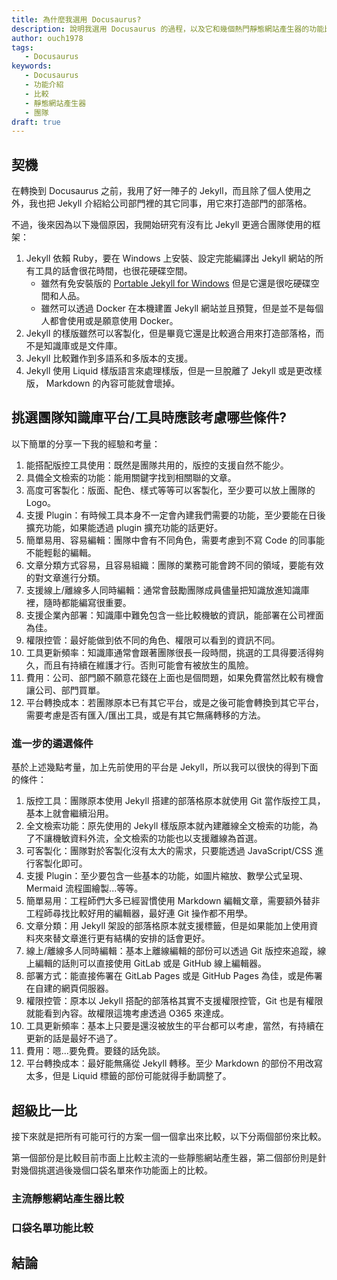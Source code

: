 ```yaml
---
title: 為什麼我選用 Docusaurus?
description: 說明我選用 Docusaurus 的過程，以及它和幾個熱門靜態網站產生器的功能比較。
author: ouch1978
tags: 
   - Docusaurus
keywords: 
   - Docusaurus
   - 功能介紹
   - 比較
   - 靜態網站產生器
   - 團隊
draft: true
---
```


## 契機

在轉換到 Docusaurus 之前，我用了好一陣子的 Jekyll，而且除了個人使用之外，我也把 Jekyll 介紹給公司部門裡的其它同事，用它來打造部門的部落格。

不過，後來因為以下幾個原因，我開始研究有沒有比 Jekyll 更適合團隊使用的框架：

1. Jekyll 依賴 Ruby，要在 Windows 上安裝、設定完能編譯出 Jekyll 網站的所有工具的話會很花時間，也很花硬碟空間。
   * 雖然有免安裝版的 [Portable Jekyll for Windows](https://github.com/madhur/PortableJekyll "Portable Jekyll for Windows") 但是它還是很吃硬碟空間和人品。
   * 雖然可以透過 Docker 在本機建置 Jekyll 網站並且預覽，但是並不是每個人都會使用或是願意使用 Docker。
2. Jekyll 的樣版雖然可以客製化，但是畢竟它還是比較適合用來打造部落格，而不是知識庫或是文件庫。
3. Jekyll 比較難作到多語系和多版本的支援。
4. Jekyll 使用 Liquid 樣版語言來處理樣版，但是一旦脫離了 Jekyll 或是更改樣版， Markdown 的內容可能就會壞掉。

## 挑選團隊知識庫平台/工具時應該考慮哪些條件?

以下簡單的分享一下我的經驗和考量：

1. 能搭配版控工具使用：既然是團隊共用的，版控的支援自然不能少。
2. 具備全文檢索的功能：能用關鍵字找到相關聯的文章。
3. 高度可客製化：版面、配色、樣式等等可以客製化，至少要可以放上團隊的 Logo。
4. 支援 Plugin：有時候工具本身不一定會內建我們需要的功能，至少要能在日後擴充功能，如果能透過 plugin 擴充功能的話更好。
5. 簡單易用、容易編輯：團隊中會有不同角色，需要考慮到不寫 Code 的同事能不能輕鬆的編輯。
6. 文章分類方式容易，且容易組織：團隊的業務可能會跨不同的領域，要能有效的對文章進行分類。
7. 支援線上/離線多人同時編輯：通常會鼓勵團隊成員儘量把知識放進知識庫裡，隨時都能編寫很重要。
8. 支援企業內部署：知識庫中難免包含一些比較機敏的資訊，能部署在公司裡面為佳。
9. 權限控管：最好能做到依不同的角色、權限可以看到的資訊不同。
10. 工具更新頻率：知識庫通常會跟著團隊很長一段時間，挑選的工具得要活得夠久，而且有持續在維護才行。否則可能會有被放生的風險。
11. 費用：公司、部門願不願意花錢在上面也是個問題，如果免費當然比較有機會讓公司、部門買單。
12. 平台轉換成本：若團隊原本已有其它平台，或是之後可能會轉換到其它平台，需要考慮是否有匯入/匯出工具，或是有其它無痛轉移的方法。

### 進一步的遴選條件

基於上述幾點考量，加上先前使用的平台是 Jekyll，所以我可以很快的得到下面的條件：

1. 版控工具：團隊原本使用 Jekyll 搭建的部落格原本就使用 Git 當作版控工具，基本上就會繼續沿用。
2. 全文檢索功能：原先使用的 Jekyll 樣版原本就內建離線全文檢索的功能，為了不讓機敏資料外流，全文檢索的功能也以支援離線為首選。
3. 可客製化：團隊對於客製化沒有太大的需求，只要能透過 JavaScript/CSS 進行客製化即可。
4. 支援 Plugin：至少要包含一些基本的功能，如圖片縮放、數學公式呈現、Mermaid 流程圖繪製...等等。
5. 簡單易用：工程師們大多已經習慣使用 Markdown 編輯文章，需要額外替非工程師尋找比較好用的編輯器，最好連 Git 操作都不用學。
6. 文章分類：用 Jekyll 架設的部落格原本就支援標籤，但是如果能加上使用資料夾來替文章進行更有結構的安排的話會更好。
7. 線上/離線多人同時編輯：基本上離線編輯的部份可以透過 Git 版控來追蹤，線上編輯的話則可以直接使用 GitLab 或是 GitHub 線上編輯器。
8. 部署方式：能直接佈署在 GitLab Pages 或是 GitHub Pages 為佳，或是佈署在自建的網頁伺服器。
9. 權限控管：原本以 Jekyll 搭配的部落格其實不支援權限控管，Git 也是有權限就能看到內容。故權限這塊考慮透過 O365 來達成。
10. 工具更新頻率：基本上只要是還沒被放生的平台都可以考慮，當然，有持續在更新的話是最好不過了。
11. 費用：嗯...要免費。要錢的話免談。
12. 平台轉換成本：最好能無痛從 Jekyll 轉移。至少 Markdown 的部份不用改寫太多，但是 Liquid 標籤的部份可能就得手動調整了。

## 超級比一比

接下來就是把所有可能可行的方案一個一個拿出來比較，以下分兩個部份來比較。

第一個部份是比較目前市面上比較主流的一些靜態網站產生器，第二個部份則是針對幾個挑選過後幾個口袋名單來作功能面上的比較。

### 主流靜態網站產生器比較


### 口袋名單功能比較


## 結論

